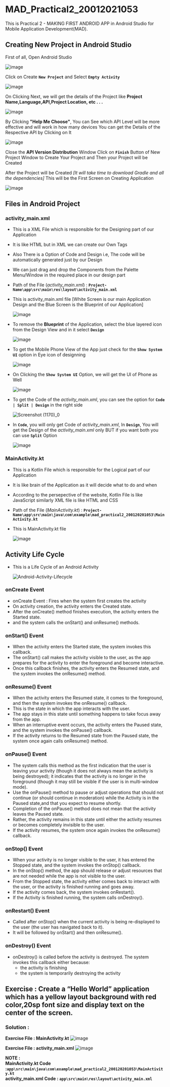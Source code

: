 # MAD_Practical2_20012021053
This is Practical 2 - MAKING FIRST ANDROID APP in Android Studio for Mobile Application Development(MAD).

## Creating New Project in Android Studio
First of all, Open Android Studio

![image](https://user-images.githubusercontent.com/110806025/187028644-4b613577-f084-4bf3-a305-55d1a5b51d33.png)

Click on Create **```New Project```** and Select **```Empty Activity```**

![image](https://user-images.githubusercontent.com/110806025/187028703-ab2e443c-16b6-4e14-ba7f-1e5811c4d64e.png)

On Clicking Next, we will get the details of the Project like **Project Name,Language,API,Project Location, etc . . .**

![image](https://user-images.githubusercontent.com/110806025/187028689-66810d88-5d52-474c-8281-67c117344acf.png)

By Clicking **"Help Me Choose"**, You can See which API Level will be more effective and will work in how many devices
You can get the Details of the Respective API by Clicking on It

![image](https://user-images.githubusercontent.com/110806025/187028728-7f6076be-9865-4e6c-a54d-0a5bda8d47fa.png)

Close the **API Version Distribution** Window
Click on **```Finish```** Button of New Project Window to Create Your Project
and Then your Project will be Created

After the Project will be Created *[It will take time to download Gradle and all the dependencies]*
This will be the First Screen on Creating Application

![image](https://user-images.githubusercontent.com/110806025/187028813-0d3050db-b832-4141-ac8e-b4484aa847e0.png)

## Files in Android Project

### activity_main.xml
- This is a XML File which is responsible for the Designing part of our Application
- It is like HTML but in XML we can create our Own Tags
- Also There is a Option of Code and Design i.e, The code will be automatically generated just by our Design
- We can just drag and drop the Components from the Palette Menu/Window in the required place in our design part
- Path of the File (*activity_main.xml*) : **```Project-Name\app\src\main\res\layout\activity_main.xml```**
- This is activity_main.xml file [White Screen is our main Application Design and the Blue Screen is the Blueprint of our Application]

  ![image](https://user-images.githubusercontent.com/110806025/187029249-df7444dc-278e-4f4d-85a3-c748a0d74fb7.png)

- To remove the **Blueprint** of the Application, select the blue layered icon from the Design View and in it select **```Design```**

  ![image](https://user-images.githubusercontent.com/110806025/187029344-68a05df8-b30c-4b20-8ee5-fef14d8393e8.png)

- To get the Mobile Phone View of the App just check for the **```Show System UI```** option in Eye icon of designning

  ![image](https://user-images.githubusercontent.com/110806025/187029046-04bf3c2c-26dd-4584-97df-25bdc830bb64.png)

- On Clicking the **```Show System UI```** Option, we will get the UI of Phone as Well

  ![image](https://user-images.githubusercontent.com/110806025/187029089-ccc3624b-b9f4-48c1-a4d7-05541b5c7927.png)

- To get the Code of the *activity_main.xml*, you can see the option for **``` Code | Split | Design ```** in the right side

  ![Screenshot (1170)_0](https://user-images.githubusercontent.com/110806025/187029825-724b3c3e-4c0c-4309-a358-c102e53a7c0a.png)

- In **```Code```**, you will only get Code of *activity_main.xml*, In **```Design```**, You will get the Design of the *activity_main.xml* only BUT if you want both you can use **```Split```** Option

  ![image](https://user-images.githubusercontent.com/110806025/187029898-17a74f81-acff-4449-9d82-ceedd576acf0.png)


### MainActivity.kt
- This is a Kotlin File which is responsible for the Logical part of our Application
- It is like brain of the Application as it will decide what to do and when
- According to the persepective of the website, Kotlin File is like JavaScript similarly XML file is like HTML and CSS
- Path of the File (*MainActivity.kt*) : **```Project-Name\app\src\main\java\com\example\mad_practical2_200120201053\MainActivity.kt```**
- This is MainActivity.kt file 

  ![image](https://user-images.githubusercontent.com/110806025/187030105-f6ae7761-0187-4fe2-8849-0157f9498a34.png)

## Activity Life Cycle

- This is a Life Cycle of an Android Activity

  ![Android-Activity-Lifecycle](https://user-images.githubusercontent.com/110806025/187030993-ff77e47b-a179-4e6e-af8e-89b2cce99950.png)

### onCreate Event
- onCreate Event : Fires when the system first creates the activity
- On activity creation, the activity enters the Created state.
- After the onCreate() method finishes execution, the activity enters the Started state.
- and the system calls the onStart() and onResume() methods.

### onStart() Event
- When the activity enters the Started state, the system invokes this callback.
- The onStart() call makes the activity visible to the user, as the app prepares for the activity to enter the foreground and become interactive.
- Once this callback finishes, the activity enters the Resumed state, and the system invokes the onResume() method.

### onResume() Event
- When the activity enters the Resumed state, it comes to the foreground, and then the system invokes the onResume() callback.
- This is the state in which the app interacts with the user.
- The app stays in this state until something happens to take focus away from the app.
- When an interruptive event occurs, the activity enters the Paused state, and the system invokes the onPause() callback.
- If the activity returns to the Resumed state from the Paused state, the system once again calls onResume() method.

### onPause() Event
- The system calls this method as the first indication that the user is leaving your activity (though it does not always mean the activity is being destroyed); it indicates that the activity is no longer in the foreground (though it may still be visible if the user is in multi-window mode).
- Use the onPause() method to pause or adjust operations that should not continue (or should continue in moderation) while the Activity is in the Paused state,and that you expect to resume shortly.
- Completion of the onPause() method does not mean that the activity leaves the Paused state.
- Rather, the activity remains in this state until either the activity resumes or becomes completely invisible to the user.
- If the activity resumes, the system once again invokes the onResume() callback.

### onStop() Event
- When your activity is no longer visible to the user, it has entered the Stopped state, and the system invokes the onStop() callback.
- In the onStop() method, the app should release or adjust resources that are not needed while the app is not visible to the user.
- From the Stopped state, the activity either comes back to interact with the user, or the activity is finished running and goes away.
- If the activity comes back, the system invokes onRestart().
- If the Activity is finished running, the system calls onDestroy().

### onRestart() Event
- Called after onStop() when the current activity is being re-displayed to the user (the user has navigated back to it).
- It will be followed by onStart() and then onResume().

### onDestroy() Event
- onDestroy() is called before the activity is destroyed. The system invokes this callback either because:
  - the activity is finishing
  - the system is temporarily destroying the activity

## Exercise : Create a “Hello World” application which has a yellow layout background with red color,20sp font size and display text on the center of the screen.

### Solution : 

**Exercise File : MainActivity.kt**
  ![image](https://user-images.githubusercontent.com/110806025/187234152-f8bcbcff-8869-4f59-b5b1-f01d221cea7c.png)

**Exercise File : activity_main.xml**
  ![image](https://user-images.githubusercontent.com/110806025/187234899-f70d8564-ba5c-46ba-b625-5b6990fcbe6f.png)

**NOTE :** <br>
  **MainActivity.kt Code :```app\src\main\java\com\example\mad_practical2_200120201053\MainActivity.kt```**  
  **activity_main.xml Code : ```app\src\main\res\layout\activity_main.xml```**

